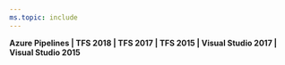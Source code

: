 ```yaml
---
ms.topic: include
---
```


**Azure Pipelines | TFS 2018 | TFS 2017 | TFS 2015 | Visual Studio 2017 | Visual Studio 2015**  
